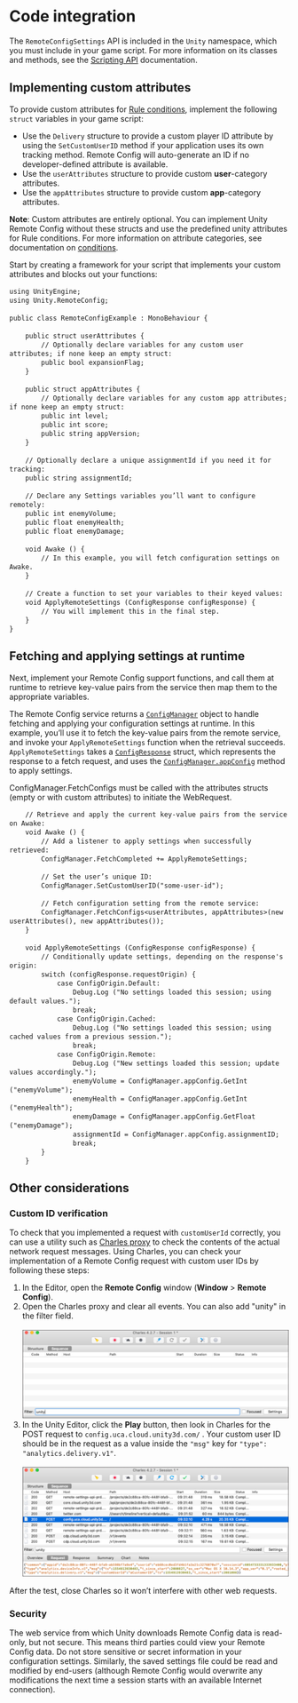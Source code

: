 # Code integration
The `RemoteConfigSettings` API is included in the `Unity` namespace, which you must include in your game script. For more information on its classes and methods, see the [Scripting API](../api/index.html) documentation.

## Implementing custom attributes
To provide custom attributes for [Rule conditions](RulesAndSettings.md#conditions), implement the following `struct` variables in your game script: 

* Use the `Delivery` structure to provide a custom player ID attribute by using the `SetCustomUserID` method if your application uses its own tracking method. Remote Config will auto-generate an ID if no developer-defined attribute is available.
* Use the `userAttributes` structure to provide custom **user**-category attributes. 
* Use the `appAttributes` structure to provide custom **app**-category attributes. 

**Note**: Custom attributes are entirely optional. You can implement Unity Remote Config without these structs and use the predefined unity attributes for Rule conditions. For more information on attribute categories, see documentation on [conditions](RulesAndSettings.md#conditions). 

Start by creating a framework for your script that implements your custom attributes and blocks out your functions:

```
using UnityEngine;
using Unity.RemoteConfig;

public class RemoteConfigExample : MonoBehaviour {

    public struct userAttributes {
        // Optionally declare variables for any custom user attributes; if none keep an empty struct:
        public bool expansionFlag;
    }

    public struct appAttributes {
        // Optionally declare variables for any custom app attributes; if none keep an empty struct:
        public int level;
        public int score;
        public string appVersion;
    }

    // Optionally declare a unique assignmentId if you need it for tracking:
    public string assignmentId;

    // Declare any Settings variables you’ll want to configure remotely:
    public int enemyVolume;
    public float enemyHealth;
    public float enemyDamage;    
 
    void Awake () {
        // In this example, you will fetch configuration settings on Awake.
    } 

    // Create a function to set your variables to their keyed values:
    void ApplyRemoteSettings (ConfigResponse configResponse) {
        // You will implement this in the final step.
    }
}
```

## Fetching and applying settings at runtime
Next, implement your Remote Config support functions, and call them at runtime to retrieve key-value pairs from the service then map them to the appropriate variables. 

The Remote Config service returns a [`ConfigManager`](../api/Unity.RemoteConfig.ConfigManager.html) object to handle fetching and applying your configuration settings at runtime. In this example, you’ll use it to fetch the key-value pairs from the remote service, and invoke your `ApplyRemoteSettings` function when the retrieval succeeds. `ApplyRemoteSettings` takes a [`ConfigResponse`](../api/Unity.RemoteConfig.ConfigResponse.html) struct, which represents the response to a fetch request, and uses the [`ConfigManager.appConfig`](../api/Unity.RemoteConfig.ConfigManager.appConfig.html) method to apply settings. 

ConfigManager.FetchConfigs must be called with the attributes structs (empty or with custom attributes) to initiate the WebRequest.
```
    // Retrieve and apply the current key-value pairs from the service on Awake:
    void Awake () {
        // Add a listener to apply settings when successfully retrieved: 
        ConfigManager.FetchCompleted += ApplyRemoteSettings;

        // Set the user’s unique ID:
        ConfigManager.SetCustomUserID("some-user-id");

        // Fetch configuration setting from the remote service: 
        ConfigManager.FetchConfigs<userAttributes, appAttributes>(new userAttributes(), new appAttributes());
    }

    void ApplyRemoteSettings (ConfigResponse configResponse) {
        // Conditionally update settings, depending on the response's origin:
        switch (configResponse.requestOrigin) {
            case ConfigOrigin.Default:
                Debug.Log ("No settings loaded this session; using default values.");
                break;
            case ConfigOrigin.Cached:
                Debug.Log ("No settings loaded this session; using cached values from a previous session.");
                break;
            case ConfigOrigin.Remote:
                Debug.Log ("New settings loaded this session; update values accordingly.");
                enemyVolume = ConfigManager.appConfig.GetInt ("enemyVolume");
                enemyHealth = ConfigManager.appConfig.GetInt ("enemyHealth");
                enemyDamage = ConfigManager.appConfig.GetFloat ("enemyDamage");
                assignmentId = ConfigManager.appConfig.assignmentID;
                break;
        }
    }
```

## Other considerations
### Custom ID verification
To check that you implemented a request with `customUserId` correctly, you can use a utility such as [Charles proxy](https://support.unity3d.com/hc/en-us/articles/115002917683-Using-Charles-Proxy-with-Unity) to check the contents of the actual network request messages. Using Charles, you can check your implementation of a Remote Config request with custom user IDs by following these steps:

1. In the Editor, open the **Remote Config** window (**Window** > **Remote Config**).
2. Open the Charles proxy and clear all events. You can also add "unity" in the filter field.<br><br>![Opening Charles proxy to verify custom IDs.](images/CharlesProxy.png)
3. In the Unity Editor, click the **Play** button, then look in Charles for the POST request to `config.uca.cloud.unity3d.com/` . Your custom user ID should be in the request as a value inside the `"msg"` key for `"type": "analytics.delivery.v1"`.<br><br>![Observing the Charles response for your custom ID.](images/CharlesPostRequest.png)

After the test, close Charles so it won’t interfere with other web requests.

### Security
The web service from which Unity downloads Remote Config data is read-only, but not secure. This means third parties could view your Remote Config data. Do not store sensitive or secret information in your configuration settings. Similarly, the saved settings file could be read and modified by end-users (although Remote Config would overwrite any modifications the next time a session starts with an available Internet connection).
